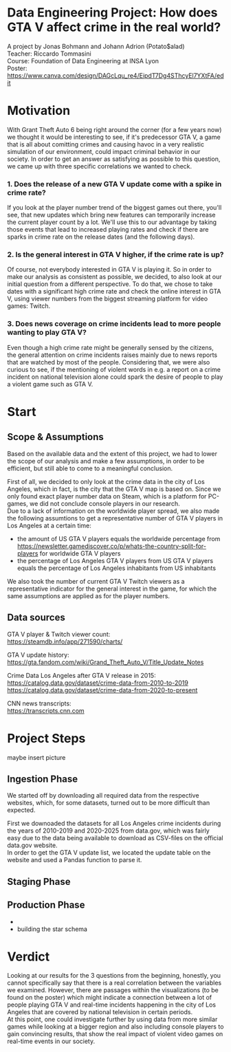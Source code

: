 # Data Engineering Project: How does GTA V affect crime in the real world?

A project by Jonas Bohmann and Johann Adrion (Potato$alad) <br/>
Teacher: Riccardo Tommasini <br/>
Course: Foundation of Data Engineering at INSA Lyon <br/>
Poster: https://www.canva.com/design/DAGcLqu_re4/EipdT7Dg4SThcyEl7YXtFA/edit

# Motivation

With Grant Theft Auto 6 being right around the corner (for a few years now) we thought it would be interesting to see, if it's predecessor GTA V, a game that is all about comitting crimes and causing havoc in a very realistic simulation of our environment, could impact criminal behavior in our society. In order to get an answer as satisfying as possible to this question, we came up with three specific correlations we wanted to check.

### 1. Does the release of a new GTA V update come with a spike in crime rate?

If you look at the player number trend of the biggest games out there, you'll see, that new updates which bring new features can temporarily increase the current player count by a lot. We'll use this to our advantage by taking those events that lead to increased playing rates and check if there are sparks in crime rate on the release dates (and the following days).

### 2. Is the general interest in GTA V higher, if the crime rate is up?

Of course, not everybody interested in GTA V is playing it. So in order to make our analysis as consistent as possible, we decided, to also look at our initial question from a different perspective. To do that, we chose to take dates with a significant high crime rate and check the online interest in GTA V, using viewer numbers from the biggest streaming platform for video games: Twitch.

### 3. Does news coverage on crime incidents lead to more people wanting to play GTA V?

Even though a high crime rate might be generally sensed by the citizens, the general attention on crime incidents raises mainly due to news reports that are watched by most of the people. Considering that, we were also curious to see, if the mentioning of violent words in e.g. a report on a crime incident on national television alone could spark the desire of people to play a violent game such as GTA V.

# Start

## Scope & Assumptions

Based on the available data and the extent of this project, we had to lower the scope of our analysis and make a few assumptions, in order to be efficient, but still able to come to a meaningful conclusion. <br/>

First of all, we decided to only look at the crime data in the city of Los Angeles, which in fact, is the city that the GTA V map is based on. Since we only found exact player number data on Steam, which is a platform for PC-games, we did not conclude console players in our research. <br/>
Due to a lack of information on the worldwide player spread, we also made the following assumtions to get a representative number of GTA V players in Los Angeles at a certain time: <br/>
- the amount of US GTA V players equals the worldwide percentage from https://newsletter.gamediscover.co/p/whats-the-country-split-for-players for worldwide GTA V players
- the percentage of Los Angeles GTA V players from US GTA V players equals the percentage of Los Angeles inhabitants from US inhabitants

We also took the number of current GTA V Twitch viewers as a representative indicator for the general interest in the game, for which the same assumptions are applied as for the player numbers.

## Data sources
GTA V player & Twitch viewer count: <br/>
https://steamdb.info/app/271590/charts/ <br/>

GTA V update history: <br/>
https://gta.fandom.com/wiki/Grand_Theft_Auto_V/Title_Update_Notes <br/>

Crime Data Los Angeles after GTA V release in 2015: <br/>
https://catalog.data.gov/dataset/crime-data-from-2010-to-2019 <br/>
https://catalog.data.gov/dataset/crime-data-from-2020-to-present <br/>

CNN news transcripts: <br/>
https://transcripts.cnn.com 

# Project Steps
maybe insert picture

## Ingestion Phase
We started off by downloading all required data from the respective websites, which, for some datasets, turned out to be more difficult than expected.

First we downoaded the datasets for all Los Angeles crime incidents during the years of 2010-2019 and 2020-2025 from data.gov, which was fairly easy due to the data being available to download as CSV-files on the official data.gov website.<br/>
In order to get the GTA V update list, we located the update table on the website and used a Pandas function to parse it.


## Staging Phase


## Production Phase
- 
- building the star schema

# Verdict
Looking at our results for the 3 questions from the beginning, honestly, you cannot specifically say that there is a real correlation between the variables we examined. However, there are passages within the visualizations (to be found on the poster) which might indicate a connection between a lot of people playing GTA V and real-time incidents happening in the city of Los Angeles that are covered by national television in certain periods. <br/>
At this point, one could investigate further by using data from more similar games while looking at a bigger region and also including console players to gain convincing results, that show the real impact of violent video games on real-time events in our society.
